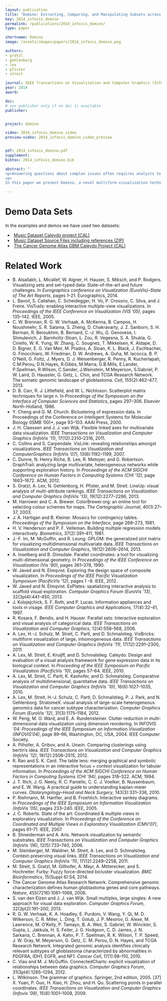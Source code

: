 ```yaml
---
layout: publication
title: "Domino: Extracting, Comparing, and Manipulating Subsets across Multiple Tabular Datasets "
key: 2014_infovis_domino
permalink: /publications/2014_infovis_domino/
type: paper

shortname: Domino
image: /assets/images/papers/2014_infovis_domino.png

authors:
- gratzl
- gehlenborg
- lex
- pfister
- streit

journal: IEEE Transactions on Visualization and Computer Graphics (InfoVis '14), to appear
year: 2014
award:

doi:
# use publisher only if no doi is available
publisher:


project: domino

video: 2014_infovis_domino_video
preview-video: 2014_infovis_domino_video_preview


pdf: 2014_infovis_domino.pdf
supplement:
bibtex: 2014_infovis_domino.bib

abstract: "
<p>Answering questions about complex issues often requires analysts to take into account information contained in multiple interconnected datasets. A common strategy in analyzing and visualizing large and heterogeneous data is dividing it into meaningful subsets. Interesting subsets can then be selected and the associated data and the relationships between the subsets visualized. However, neither the extraction and manipulation nor the comparison of subsets is well supported by state-of-the-art techniques. </p>
<p>
In this paper we present Domino, a novel multiform visualization technique for effectively representing subsets and the relationships between them. By providing comprehensive tools to arrange, combine, and extract subsets, Domino allows users to create both common visualization techniques and advanced visualizations tailored to specific use cases. In addition to the novel technique, we present an implementation that enables analysts to manage the wide range of options that our approach offers. Innovative interactive features such as placeholders and live previews support rapid creation of complex analysis setups. We introduce the technique and the implementation using a simple example and demonstrate scalability and effectiveness in a use case from the field of cancer genomics.</p>"

---
```


Demo Data Sets
===============
In the examples and demos we have used two datasets:
 * <i class="icon-download"></i>&nbsp;[Music Dataset Caleydo project (CAL)](http://data.icg.tugraz.at/caleydo/download/domino/number_ones.cal)
 * <i class="icon-download"></i>&nbsp;[Music Dataset Source Files including references (ZIP)](http://data.icg.tugraz.at/caleydo/download/domino/number_ones.zip)
 * <i class="icon-download"></i>&nbsp;[The Cancer Genome Atlas GBM Caleydo Project (CAL)](http://data.icg.tugraz.at/caleydo/download/domino/gbm_cancer.cal)

Related Work
=============
 * B. Alsallakh, L. Micallef, W. Aigner, H. Hauser, S. Miksch, and P. Rodgers. Visualizing sets and set-typed data: State-of-the-art and future challenges. In *Eurographics conference on Visualization (EuroVis)–State of The Art Reports*, pages 1–21. Eurographics, 2014.
 * L. Bavoil, S. Callahan, C. Scheidegger, H. Vo, P. Crossno, C. Silva, and J. Freire. VisTrails: enabling interactive multiple-view visualizations. In *Proceedings of the IEEE Conference on Visualization (VIS ’05)*, pages 135–142. IEEE, 2005.
 * C. W. Brennan, R. G. W. Verhaak, A. McKenna, B. Campos, H. Noushmehr, S. R. Salama, S. Zheng, D. Chakravarty, J. Z. Sanborn, S. H. Berman, R. Beroukhim, B. Bernard, C.-J. Wu, G. Genovese, I. Shmulevich, J. Barnholtz-Sloan, L. Zou, R. Vegesna, S. A. Shukla, G. Ciriello, W. K. Yung, W. Zhang, C. Sougnez, T. Mikkelsen, K. Aldape, D. D. Bigner, E. G. Van Meir, M. Prados, A. Sloan, K. L. Black, J. Eschbacher, G. Finocchiaro, W. Friedman, D. W. Andrews, A. Guha, M. Iacocca, B. P. O’Neill, G. Foltz, J. Myers, D. J. Weisenberger, R. Penny, R. Kucherlapati, C.M.Perou, D.N.Hayes, R.Gibbs, M.Marra, G.B.Mills, E.Lander, P.Spellman, R.Wilson, C.Sander, J.Weinstein, M.Meyerson, S.Gabriel, P. W. Laird, D. Haussler, G. Getz, L. Chin, and TCGA Research Network. The somatic genomic landscape of glioblastoma. *Cell*, 155(2):462–477, 2013.
 * D. B. Carr, R. J. Littlefield, and W. L. Nichloson. Scatterplot matrix techniques for large n. In *Proceedings of the Symposium on the Interface of Computer Sciences and Statistics*, pages 297–306. Elsevier North-Holland, 1986.
 * Y. Cheng and G. M. Church. Biclustering of expression data. In Proceedings of the Conference on Intelligent Systems for Molecular Biology (ISMB ’00)*, page 93–103. AAAI Press, 2000.
 * J. H. Claessen and J. J. van Wijk. Flexible linked axes for multivariate data visualization. *IEEE Transactions on Visualization and Computer Graphics (InfoVis ’11)*, 17(12):2310–2316, 2011.
 * C. Collins and S. Carpendale. VisLink: revealing relationships amongst visualizations. *IEEE Transactions on Visualization and ComputerGraphics (InfoVis ’07)*, 13(6):1192–1199, 2007.
 * C. Dunne, N. Henry Riche, B. Lee, R. Metoyer, and G. Robertson. GraphTrail: analyzing large multivariate, heterogeneous networks while supporting exploration history. In *Proceedings of the ACM SIGCHI Conference on Human Factors in Computing Systems (CHI ’12)*, page 1663–1672. ACM, 2012.
 * S. Gratzl, A. Lex, N. Gehlenborg, H. Pfister, and M. Streit. LineUp: visual analysis of multi-attribute rankings. *IEEE Transactions on Visualization and Computer Graphics (InfoVis ’13)*, 19(12):2277–2286, 2013.
 * M. Harrower and C. A. Brewer. ColorBrewer.org: an online tool for selecting colour schemes for maps. *The Cartographic Journal*, 40(1):27–37, 2003.
 * J. A. Hartigan and B. Kleiner. Mosaics for contingency tables. *Proceedings of the Symposium on the Interface,* page 268–273, 1981.
 * H. V. Henderson and P. F. Velleman. Building multiple regression models interactively. *Biometrics*, 37(2):391–411, 1981.
 * J.-F. Im, M. McGuffin, and R. Leung. GPLOM: the generalized plot matrix for visualizing multidimensional multivariate data. *IEEE Transactions on Visualization and Computer Graphics*, 19(12):2606–2614, 2013.
 * A. Inselberg and B. Dimsdale. Parallel coordinates: a tool for visualizing multi-dimensional geometry. In *Proceedings of the IEEE Conference on Visualization (Vis ’90)*, pages 361–378, 1990.
 * W. Javed and N. Elmqvist. Exploring the design space of composite visualization. In *Proceedings of the IEEE Pacific Visualization Symposium (PacificVis ’12)*, pages 1 –8. IEEE, 2012.
 * W. Javed and N. Elmqvist. ExPlates: spatializing interactive analysis to scaffold visual exploration. *Computer Graphics Forum (EuroVis ’13)*, 32(3pt4):441–450, 2013.
 * J. Kolojejchick, S. F. Roth, and P. Lucas. Information appliances and tools in visage. *IEEE Computer Graphics and Applications*, 17(4):32–41, 1997.
 * R. Kosara, F. Bendix, and H. Hauser. Parallel sets: Interactive exploration and visual analysis of categorical data. *IEEE Transactions on Visualization and Computer Graphics*, 12(4):558–568, 2006.
 * A. Lex, H.-J. Schulz, M. Streit, C. Partl, and D. Schmalstieg. VisBricks: multiform visualization of large, inhomogeneous data. *IEEE Transactions on Visualization and Computer Graphics (InfoVis ’11)*, 17(12):2291–2300, 2011.
 * A. Lex, M. Streit, E. Kruijff, and D. Schmalstieg. Caleydo: Design and evaluation of a visual analysis framework for gene expression data in its biological context. In *Proceeding of the IEEE Symposium on Pacific Visualization (PacificVis ’10)*, pages 57–64. IEEE, 2010.
 *  A. Lex, M. Streit, C. Partl, K. Kashofer, and D. Schmalstieg. Comparative analysis of multidimensional, quantitative data. *IEEE Transactions on Visualization and Computer Graphics (InfoVis ’10)*, 16(6):1027–1035, 2010.
 * A. Lex, M. Streit, H.-J. Schulz, C. Partl, D. Schmalstieg, P. J. Park, and N. Gehlenborg. StratomeX: visual analysis of large-scale heterogeneous genomics data for cancer subtype characterization. *Computer Graphics Forum (EuroVis ’12)*, 31(3):1175–1184, 2012.
 * W. Peng, M. O. Ward, and E. A. Rundensteiner. Clutter reduction in multi-dimensional data visualization using dimension reordering. In *INFOVIS ’04: Proceedings of the IEEE Symposium on Information Visualization (INFOVIS’04)*, page 89–96, Washington, DC, USA, 2004. IEEE Computer Society.
 * A. Pilhofer, A. Gribov, and A. Unwin. Comparing clusterings using bertin’s idea. *IEEE Transactions on Visualization and Computer Graphics (InfoVis ’12)*, 18(12):2506–2515, 2012.
 * R. Rao and S. K. Card. The table lens: merging graphical and symbolic representations in an interactive focus + context visualization for tabular information. In *Proceedings of the ACM SIGCHI Conference on Human Factors in Computing Systems (CHI ’94)*, pages 318–322. ACM, 1994.
 * J. T. Rich, J. G. Neely, R. C. Paniello, C. C. J. Voelker, B. Nussenbaum, and E. W. Wang. A practical guide to understanding kaplan-meier curves. *Otolaryngology–Head and Neck Surgery*, 143(3):331–336, 2010. 
 * P. Riehmann, M. Hanfler, and B. Froehlich. Interactive sankey diagrams. In *Proceedings of the IEEE Symposium on Information Visualization (InfoVis ’05)*, pages 233–240. IEEE, 2005.
 * J. C. Roberts. State of the art: Coordinated & multiple views in exploratory visualization. In *Proceedings of the Conference on Coordinated and Multiple Views in Exploratory Visualization (CMV’07)*, pages 61–71. IEEE, 2007.
 *  B. Shneiderman and A. Aris. Network visualization by semantic substrates. *IEEE Transactions on Visualization and Computer Graphics (InfoVis ’06)*, 12(5):733–740, 2006.
 * M. Steinberger, M. Waldner, M. Streit, A. Lex, and D. Schmalstieg. Context-preserving visual links. *IEEE Transactions on Visualization and Computer Graphics (InfoVis ’11)*, 17(12):2249–2258, 2011.
 * M. Streit, S. Gratzl, M. Gillhofer, A. Mayr, A. Mitterecker, and S. Hochreiter. Furby: Fuzzy force-directed bicluster visualization. *BMC Bioinformatics*, 15(Suppl 6):S4, 2014.
 * The Cancer Genome Atlas Research Network. Comprehensive genomic characterization defines human glioblastoma genes and core pathways. *Nature*, 455(7216):1061–1068, 2008. 
 * S. van den Elzen and J. J. van Wijk. Small multiples, large singles: A new approach for visual data exploration. *Computer Graphics Forum*, 32(3pt2):191–200, 2013.
 * R. G. W. Verhaak, K. A. Hoadley, E. Purdom, V. Wang, Y. Qi, M. D. Wilkerson, C. R. Miller, L. Ding, T. Golub, J. P. Mesirov, G. Alexe, M. Lawrence, M. O’Kelly, P. Tamayo, B. A. Weir, S. Gabriel, W. Winckler, S. Gupta, L. Jakkula, H. S. Feiler, J. G. Hodgson, C. D. James, J. N. Sarkaria, C. Brennan, A. Kahn, P. T. Spellman, R. K. Wilson, T. P. Speed, J. W. Gray, M. Meyerson, G. Getz, C. M. Perou, D. N. Hayes, and TCGA Research Network. Integrated genomic analysis identifies clinically relevant subtypes of glioblastoma characterized by abnormalities in PDGFRA, IDH1, EGFR, and NF1. *Cancer Cell*, 17(1):98–110, 2010.
 * C. Viau and M. J. McGuffin. ConnectedCharts: explicit visualization of relationships between data graphics. *Computer Graphics Forum*, 31(3pt4):1285–1294, 2012.
 * L. Wilkinson. The grammar of graphics. Springer, 2nd edition, 2005. [37] X. Yuan, P. Guo, H. Xiao, H. Zhou, and H. Qu. Scattering points in parallel coordinates. *IEEE Transactions on Visualization and Computer Graphics (Infovis ’09)*, 15(6):1001–1008, 2009.
